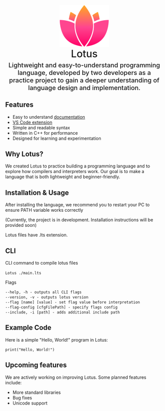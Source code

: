 <div align="center">
    <img src="icon.png" width="156px"/>
    <p style="font-size: 32px; font-weight: 500; margin: 0;">Lotus</p>
    <p style="font-size: 20px; font-weight: 500; margin-top: 5px;">Lightweight and easy-to-understand programming language, developed by two developers as a practice project to gain a deeper understanding of language design and implementation.</p>
</div>

## Features
- Easy to understand [documentation](Documentation.md)
- [VS Code extension](https://marketplace.visualstudio.com/items?itemName=scrumboard-company.lotus-lang)
- Simple and readable syntax
- Written in C++ for performance
- Designed for learning and experimentation

## Why Lotus?
We created Lotus to practice building a programming language and to explore how compilers and interpreters work. Our goal is to make a language that is both lightweight and beginner-friendly.

## Installation & Usage
After installing the language, we recommend you to restart your PC to ensure PATH variable works correctly

(Currently, the project is in development. Installation instructions will be provided soon)

Lotus files have .lts extension.

## CLI

CLI command to compile lotus files

```Lotus ./main.lts```

Flags
```
--help, -h - outputs all CLI flags
--version, -v - outputs lotus version
--flag [name] [value] - set flag value before interpretation
--flag-config [cfgFilePath] - specify flags config
--include, -i [path] - adds additional include path
```


## Example Code
Here is a simple "Hello, World!" program in Lotus:
```lotus
print("Hello, World!")
```

## Upcoming features
We are actively working on improving Lotus. Some planned features include:
- More standard libraries
- Bug fixes
- Unicode support
